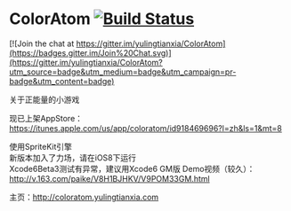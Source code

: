 ColorAtom	[![Build Status](https://travis-ci.org/yulingtianxia/ColorAtom.svg?branch=master)](https://travis-ci.org/yulingtianxia/ColorAtom) 
=========

[![Join the chat at https://gitter.im/yulingtianxia/ColorAtom](https://badges.gitter.im/Join%20Chat.svg)](https://gitter.im/yulingtianxia/ColorAtom?utm_source=badge&utm_medium=badge&utm_campaign=pr-badge&utm_content=badge)

关于正能量的小游戏

现已上架AppStore：https://itunes.apple.com/us/app/coloratom/id918469696?l=zh&ls=1&mt=8  

使用SpriteKit引擎  
新版本加入了力场，请在iOS8下运行  
Xcode6Beta3测试有异常，建议用Xcode6 GM版
Demo视频（较久）：http://v.163.com/paike/V8H1BJHKV/V9POM33GM.html  

主页：http://coloratom.yulingtianxia.com  

 
